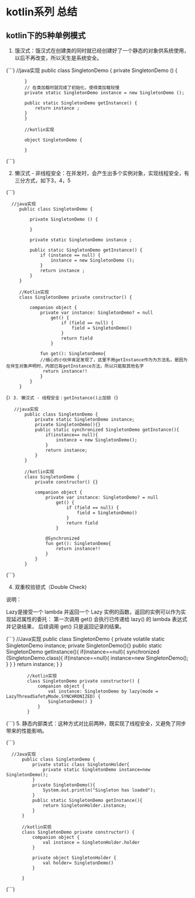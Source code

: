 # kotlin系列 总结

## kotlin下的5种单例模式

1. 饿汉式：饿汉式在创建类的同时就已经创建好了一个静态的对象供系统使用，以后不再改变，所以天生是系统安全。 


(```)
       //java实现
           public class SingletonDemo {
           private SingletonDemo () {
       
           }
           // 在类加载时就完成了初始化，使得类加载较慢
           private static SingletonDemo instance = new SingletonDemo ();
       
           public static SingletonDemo getInstance() {
               return instance ;
           }
           }
           
           //kotlin实现
           
           object SingletonDemo {
           
           }
(```)

2. 懒汉式 - 非线程安全：在并发时，会产生出多个实例对象，实现线程安全，有三分方式，如下3，4，5
   

(```)

      //java实现
         public class SingletonDemo {
         
             private SingletonDemo () {
         
             }
            
             private static SingletonDemo instance ;
         
             public static SingletonDemo getInstance() {
                 if (instance == null) {
                     instance = new SingletonDemo ();
                 }
                 return instance ;
             }
         }
       
         //Kotlin实现
         class SingletonDemo private constructor() {
            
             companion object {
                 private var instance: SingletonDemo? = null
                     get() {
                         if (field == null) {
                             field = SingletonDemo()
                         }
                         return field
                     }
                     
                 fun get(): SingletonDemo{
                 //细心的小伙伴肯定发现了，这里不用getInstance作为为方法名，是因为在伴生对象声明时，内部已有getInstance方法，所以只能取其他名字
                  return instance!!
                 }
             }
         }
(```)
3. 懒汉式 - 线程安全：getInstance()上加锁
(```)

       //java实现
           public class SingletonDemo {
               private static SingletonDemo instance;
               private SingletonDemo(){}
               public static synchronized SingletonDemo getInstance(){
                   if(instance== null){
                       instance = new SingletonDemo();
                   }
                   return instance;
               }
           }
           
           //kotlin实现
           class SingletonDemo {
               private constructor() {}
               
               companion object {
                   private var instance: SingletonDemo? = null
                       get() {
                           if (field == null) {
                               field = SingletonDemo()
                           }
                           return field
                       }
                   
                   @Synchronized
                   fun get(): SingletonDemo{
                       return instance!!
                   }
               }
           }
    
  (```)  
    
 4. 双重校验锁式（Double Check)
 
 说明：
 
 Lazy是接受一个 lambda 并返回一个 Lazy 实例的函数，返回的实例可以作为实现延迟属性的委托：
  第一次调用 get() 会执行已传递给 lazy() 的 lambda 表达式并记录结果， 后续调用 get() 只是返回记录的结果。
 
 (```)
        //Java实现
            public class SingletonDemo {
                private volatile static SingletonDemo instance;
                private SingletonDemo(){} 
                public static SingletonDemo getInstance(){
                    if(instance==null){
                        synchronized (SingletonDemo.class){
                            if(instance==null){
                                instance=new SingletonDemo();
                            }
                        }
                    }
                    return instance;
                }
            }
            
            //kotlin实现
            class SingletonDemo private constructor() {
                companion object {
                    val instance: SingletonDemo by lazy(mode = LazyThreadSafetyMode.SYNCHRONIZED) {
                    SingletonDemo() }
                }
            }

(```)
 5. 静态内部类式：这种方式对比前两种，既实现了线程安全，又避免了同步带来的性能影响。       
 
(```)   
      
      //Java实现
          public class SingletonDemo {
              private static class SingletonHolder{
                  private static SingletonDemo instance=new SingletonDemo();
              }
              private SingletonDemo(){
                  System.out.println("Singleton has loaded");
              }
              public static SingletonDemo getInstance(){
                  return SingletonHolder.instance;
              }
          }
          
          //kotlin实现
          class SingletonDemo private constructor() {
              companion object {
                  val instance = SingletonHolder.holder
              }
          
              private object SingletonHolder {
                  val holder= SingletonDemo()
              }
          
          }
(```)